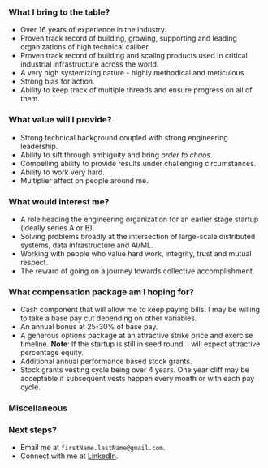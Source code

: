 <!--
 Copyright (c) 2023 Manas Talukdar
 
 This software is released under the MIT License.
 https://opensource.org/licenses/MIT
-->

### What I bring to the table?

- Over 16 years of experience in the industry.
- Proven track record of building, growing, supporting and leading organizations of high technical caliber.
- Proven track record of building and scaling products used in critical industrial infrastructure across the world.
- A very high systemizing nature - highly methodical and meticulous.
- Strong bias for action.
- Ability to keep track of multiple threads and ensure progress on all of them.

### What value will I provide?

- Strong technical background coupled with strong engineering leadership.
- Ability to sift through ambiguity and bring _order to chaos_.
- Compelling ability to provide results under challenging circumstances.
- Ability to work very hard.
- Multiplier affect on people around me.

### What would interest me?

- A role heading the engineering organization for an earlier stage startup (ideally series A or B).
- Solving problems broadly at the intersection of large-scale distributed systems, data infrastructure and AI/ML.
- Working with people who value hard work, integrity, trust and mutual respect.
- The reward of going on a journey towards collective accomplishment.

### What compensation package am I hoping for?

- Cash component that will allow me to keep paying bills. I may be willing to take a base pay cut depending on other variables.
- An annual bonus at 25-30% of base pay.
- A generous options package at an attractive strike price and exercise timeline. **Note**: If the startup is still in seed round, I will expect attractive percentage equity.
- Additional annual performance based stock grants.
- Stock grants vesting cycle being over 4 years. One year cliff may be acceptable if subsequent vests happen every month or with each pay cycle.

### Miscellaneous

### Next steps?

- Email me at `firstName.lastName@gmail.com`.
- Connect with me at [LinkedIn](https://www.linkedin.com/in/manastalukdar/).
